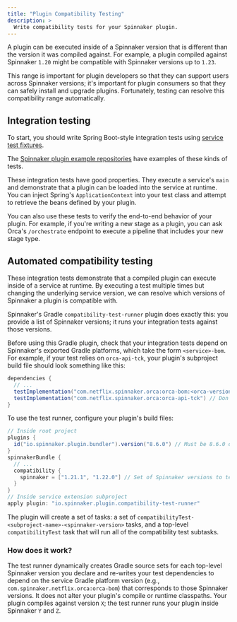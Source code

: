 ```yaml
---
title: "Plugin Compatibility Testing"
description: >
  Write compatibility tests for your Spinnaker plugin.
---
```


A plugin can be executed inside of a Spinnaker version that is
different than the version it was compiled against. For example, a plugin
compiled against Spinnaker `1.20` might be compatible with Spinnaker versions up
to `1.23`. 

This range is important for plugin developers so that they can support users
across Spinnaker versions; it's important for plugin consumers so that they can
safely install and upgrade plugins. Fortunately, testing can resolve this compatibility range automatically.

## Integration testing

To start, you should write Spring Boot-style integration tests using 
[service test fixtures](https://github.com/spinnaker/orca/blob/master/orca-api-tck/src/main/kotlin/com/netflix/spinnaker/orca/api/test/OrcaFixture.kt).

The [Spinnaker plugin example
repositories](https://github.com/spinnaker-plugin-examples/pf4jStagePlugin/blob/master/random-wait-orca/src/test/kotlin/io/armory/plugin/stage/wait/random/RandomWaitStageIntegrationTest.kt) have examples of these kinds of tests.

These integration tests have good properties. They execute a service's `main` and 
demonstrate that a plugin can be loaded into the service at runtime. You can inject
Spring's `ApplicationContext` into your test class and attempt to retrieve the beans defined by your
plugin.

You can also use these tests to verify the end-to-end behavior of your plugin. For example, if you're writing a new stage as
a plugin, you can ask Orca's `/orchestrate` endpoint to execute a pipeline that
includes your new stage type.

## Automated compatibility testing

These integration tests demonstrate that a compiled plugin can execute inside
of a service at runtime. By executing a test multiple times but changing the
underlying service version, we can resolve which versions of Spinnaker
a plugin is compatible with.

Spinnaker's Gradle `compatibility-test-runner` plugin does exactly this: you
provide a list of Spinnaker versions; it runs your integration tests
against those versions.

Before using this Gradle plugin, check that your integration tests
depend on Spinnaker's exported Gradle platforms, which take the form `<service>-bom`. 
For example, if your test relies on `orca-api-tck`, your plugin's subproject build file should look something like this:

```groovy 
dependencies {
  // ...
  testImplementation("com.netflix.spinnaker.orca:orca-bom:<orca-version>")
  testImplementation("com.netflix.spinnaker.orca:orca-api-tck") // Don't specify a version here - it will be resolved by `orca-bom` above.
}
```

To use the test runner, configure your plugin's build files:

```groovy
// Inside root project
plugins {
  id("io.spinnaker.plugin.bundler").version("8.6.0") // Must be 8.6.0 or later.
}
spinnakerBundle {
  // ...
  compatibility {
    spinnaker = ["1.21.1", "1.22.0"] // Set of Spinnaker versions to test against.
  }
}
// Inside service extension subproject
apply plugin: "io.spinnaker.plugin.compatibility-test-runner"
```

The plugin will create a set of tasks: a set of `compatibilityTest-<subproject-name>-<spinnaker-version>` tasks, and a top-level `compatibilityTest` task that will run all of the compatibility test subtasks.

### How does it work?

The test runner dynamically creates Gradle source sets for each top-level Spinnaker version you declare 
and re-writes your test dependencies to depend on the service Gradle platform version (e.g., `com.spinnaker.netflix.orca:orca-bom`) 
that corresponds to those Spinnaker versions. It does not alter your plugin's compile or runtime classpaths. 
Your plugin compiles against version `X`; the test runner runs your plugin inside Spinnaker `Y` and `Z`.